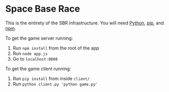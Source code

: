 Space Base Race
====

This is the entirety of the SBR infrastructure. You will need [Python](https://www.python.org/), [pip](https://pypi.python.org/pypi/pip), and [npm](https://www.npmjs.org/).

To get the game server running:
  1. Run `npm install` from the root of the app
  2. Run `node app.js`
  3. Go to `localhost:8080`

To get the game client running:
  1. Run `pip install` from inside `client/`
  2. Run `python client.py 'python game.py'`
